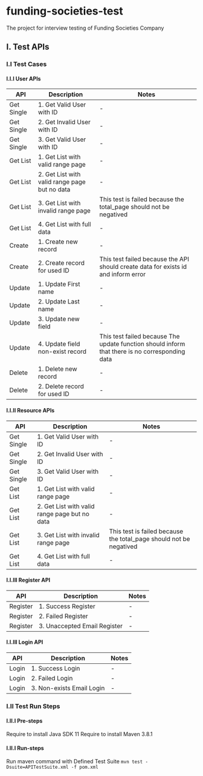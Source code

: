 # funding-societies-test
The project for interview testing of Funding Societies Company

## I. Test APIs
### I.I Test Cases
#### I.I.I User APIs
| API        | Description                                   | Notes |
|------------|-----------------------------------------------|-------|
| Get Single | 1. Get Valid User with ID                     | -     |
| Get Single | 2. Get Invalid User with ID                   | -     |
| Get Single | 3. Get Valid User with ID                     | -     |
| Get List   | 1. Get List with valid range page             | -     |
| Get List   | 2. Get List with valid range page but no data | -     |
| Get List   | 3. Get List with invalid range page           |This test is failed because the total_page should not be negatived|
| Get List   | 4. Get List with full data                    | -     |
| Create     | 1. Create new record                          | -     |
| Create     | 2. Create record for used ID                  |This test failed because the API should create data for exists id and inform error|
| Update     | 1. Update First name | -     |
| Update     | 2. Update Last name | -     |
| Update     | 3. Update new field | -     |
| Update     | 4. Update field non-exist record |This test failed because The update function should inform that there is no corresponding data|
| Delete     | 1. Delete new record | -     |
| Delete     | 2. Delete record for used ID | -     |

#### I.I.II Resource APIs
| API        | Description                                   | Notes |
|------------|-----------------------------------------------|-------|
| Get Single | 1. Get Valid User with ID                     | -     |
| Get Single | 2. Get Invalid User with ID                   | -     |
| Get Single | 3. Get Valid User with ID                     | -     |
| Get List   | 1. Get List with valid range page             | -     |
| Get List   | 2. Get List with valid range page but no data | -     |
| Get List   | 3. Get List with invalid range page           |This test is failed because the total_page should not be negatived|
| Get List   | 4. Get List with full data                    | -     |

#### I.I.III Register API
| API        | Description                                   | Notes |
|------------|-----------------------------------------------|-------|
| Register   | 1. Success Register                   | -     |
| Register | 2. Failed Register                   | -     |
| Register | 3. Unaccepted Email Register                    | -     |
#### I.I.III Login API
| API      | Description                                   | Notes |
|----------|-----------------------------------------------|-------|
| Login    | 1. Success Login                   | -     |
| Login | 2. Failed Login                   | -     |
| Login | 3. Non-exists Email Login                    | -     |
### I.II Test Run Steps
#### I.II.I Pre-steps
Require to install Java SDK 11
Require to install Maven 3.8.1
#### I.II.I Run-steps
Run maven command with Defined Test Suite
`mvn test -Dsuite=APITestSuite.xml -f pom.xml`